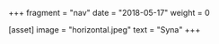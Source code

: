 +++
fragment = "nav"
date = "2018-05-17"
weight = 0

[asset]
  image = "horizontal.jpeg"
  text = "Syna"
+++
